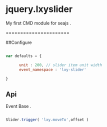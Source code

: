 # jquery.lxyslider

My first CMD module for seajs .

======================

##Configure

```javascript

var defaults = {

      unit : 200, // slider item unit width
      event_namespace : 'lxy-slider'

}

```

## Api

Event Base .

```javascript

Slider.trigger( 'lxy.moveTo',offset )

```
